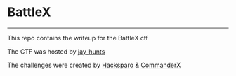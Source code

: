 # BattleX

<hr>

This repo contains the writeup for the BattleX ctf

The CTF was hosted by [jay_hunts](https://x.com/jay_hunts)

The challenges were created by [Hacksparo](https://x.com/hack_sparo) & [CommanderX](https://x.com/commandthewires)
